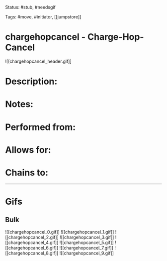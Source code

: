 Status: #stub, #needsgif 

Tags: #move, #initiator, [[jumpstore]]

# chargehopcancel - Charge-Hop-Cancel
![[chargehopcancel_header.gif]]
# Description:


# Notes:


# Performed from:


# Allows for:


# Chains to:


___
# Gifs
## Bulk
![[chargehopcancel_0.gif]]
![[chargehopcancel_1.gif]]
![[chargehopcancel_2.gif]]
![[chargehopcancel_3.gif]]
![[chargehopcancel_4.gif]]
![[chargehopcancel_5.gif]]
![[chargehopcancel_6.gif]]
![[chargehopcancel_7.gif]]
![[chargehopcancel_8.gif]]
![[chargehopcancel_9.gif]]